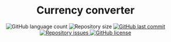<h1 align="center">
  <br/>
  Currency converter
</h1>

<p align="center">
  <img alt="GitHub language count" src="https://img.shields.io/github/languages/count/LucasPereiraMiranda/currency-converter">

  <img alt="Repository size" src="https://img.shields.io/github/repo-size/LucasPereiraMiranda/currency-converter">
  
  <a href="https://github.com/LucasPereiraMiranda/currency-converter/commits/master">
    <img alt="GitHub last commit" src="https://img.shields.io/github/last-commit/LucasPereiraMiranda/currency-converter">
  </a>

  <a href="https://github.com/LucasPereiraMiranda/currency-converter/issues">
    <img alt="Repository issues" src="https://img.shields.io/github/issues/LucasPereiraMiranda/currency-converter">
  </a>

  <a href="https://github.com/LucasPereiraMiranda/currency-converter/issues">
    <img alt="GitHub license" src="https://img.shields.io/github/license/LucasPereiraMiranda/currency-converter">
  </a>
</p>

<br>
